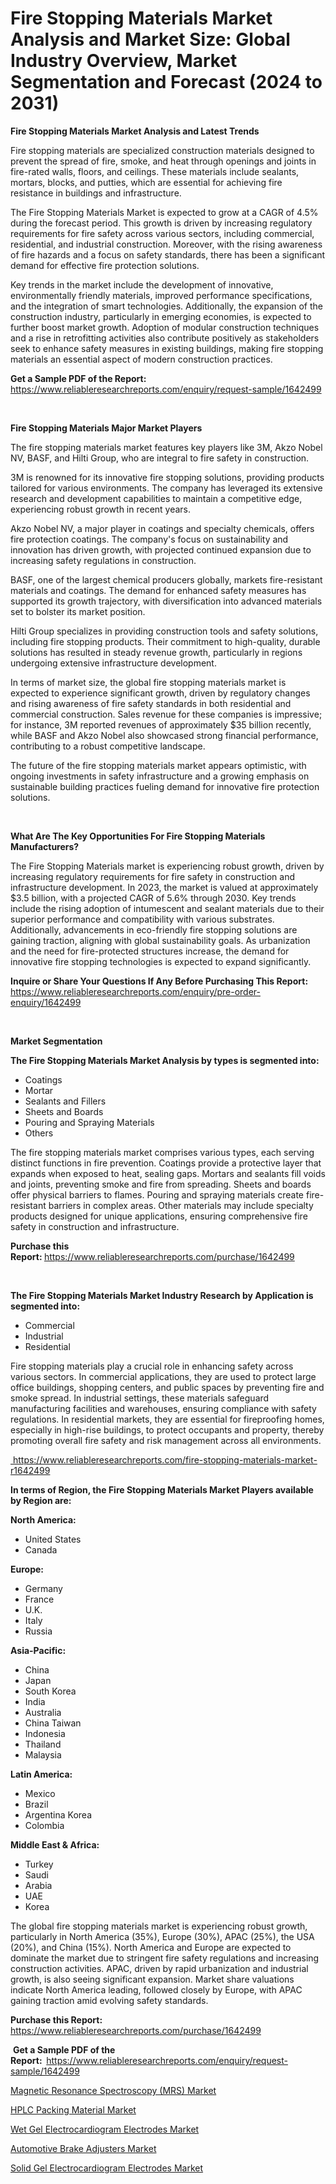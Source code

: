 <p><h1>Fire Stopping Materials Market Analysis and Market Size: Global Industry Overview, Market Segmentation and Forecast (2024 to 2031)</h1></p><p><strong>Fire Stopping Materials Market Analysis and Latest Trends</strong></p>
<p><p>Fire stopping materials are specialized construction materials designed to prevent the spread of fire, smoke, and heat through openings and joints in fire-rated walls, floors, and ceilings. These materials include sealants, mortars, blocks, and putties, which are essential for achieving fire resistance in buildings and infrastructure. </p><p>The Fire Stopping Materials Market is expected to grow at a CAGR of 4.5% during the forecast period. This growth is driven by increasing regulatory requirements for fire safety across various sectors, including commercial, residential, and industrial construction. Moreover, with the rising awareness of fire hazards and a focus on safety standards, there has been a significant demand for effective fire protection solutions.</p><p>Key trends in the market include the development of innovative, environmentally friendly materials, improved performance specifications, and the integration of smart technologies. Additionally, the expansion of the construction industry, particularly in emerging economies, is expected to further boost market growth. Adoption of modular construction techniques and a rise in retrofitting activities also contribute positively as stakeholders seek to enhance safety measures in existing buildings, making fire stopping materials an essential aspect of modern construction practices.</p></p>
<p><strong>Get a Sample PDF of the Report:&nbsp;</strong> <a href="https://www.reliableresearchreports.com/enquiry/request-sample/1642499?utm_campaign=38&utm_medium=2&utm_source=Github&utm_content=ia&utm_term=10112024&utm_id=fire-stopping-materials">https://www.reliableresearchreports.com/enquiry/request-sample/1642499</a></p>
<p>&nbsp;</p>
<p><strong>Fire Stopping Materials Major Market Players</strong></p>
<p><p>The fire stopping materials market features key players like 3M, Akzo Nobel NV, BASF, and Hilti Group, who are integral to fire safety in construction. </p><p>3M is renowned for its innovative fire stopping solutions, providing products tailored for various environments. The company has leveraged its extensive research and development capabilities to maintain a competitive edge, experiencing robust growth in recent years.</p><p>Akzo Nobel NV, a major player in coatings and specialty chemicals, offers fire protection coatings. The company's focus on sustainability and innovation has driven growth, with projected continued expansion due to increasing safety regulations in construction.</p><p>BASF, one of the largest chemical producers globally, markets fire-resistant materials and coatings. The demand for enhanced safety measures has supported its growth trajectory, with diversification into advanced materials set to bolster its market position.</p><p>Hilti Group specializes in providing construction tools and safety solutions, including fire stopping products. Their commitment to high-quality, durable solutions has resulted in steady revenue growth, particularly in regions undergoing extensive infrastructure development.</p><p>In terms of market size, the global fire stopping materials market is expected to experience significant growth, driven by regulatory changes and rising awareness of fire safety standards in both residential and commercial construction. Sales revenue for these companies is impressive; for instance, 3M reported revenues of approximately $35 billion recently, while BASF and Akzo Nobel also showcased strong financial performance, contributing to a robust competitive landscape.</p><p>The future of the fire stopping materials market appears optimistic, with ongoing investments in safety infrastructure and a growing emphasis on sustainable building practices fueling demand for innovative fire protection solutions.</p></p>
<p>&nbsp;</p>
<p><strong>What Are The Key Opportunities For Fire Stopping Materials Manufacturers?</strong></p>
<p><p>The Fire Stopping Materials market is experiencing robust growth, driven by increasing regulatory requirements for fire safety in construction and infrastructure development. In 2023, the market is valued at approximately $3.5 billion, with a projected CAGR of 5.6% through 2030. Key trends include the rising adoption of intumescent and sealant materials due to their superior performance and compatibility with various substrates. Additionally, advancements in eco-friendly fire stopping solutions are gaining traction, aligning with global sustainability goals. As urbanization and the need for fire-protected structures increase, the demand for innovative fire stopping technologies is expected to expand significantly.</p></p>
<p><strong>Inquire or Share Your Questions If Any Before Purchasing This Report:</strong> <a href="https://www.reliableresearchreports.com/enquiry/pre-order-enquiry/1642499?utm_campaign=38&utm_medium=2&utm_source=Github&utm_content=ia&utm_term=10112024&utm_id=fire-stopping-materials">https://www.reliableresearchreports.com/enquiry/pre-order-enquiry/1642499</a></p>
<p>&nbsp;</p>
<p><strong>Market Segmentation</strong></p>
<p><strong>The Fire Stopping Materials Market Analysis by types is segmented into:</strong></p>
<p><ul><li>Coatings</li><li>Mortar</li><li>Sealants and Fillers</li><li>Sheets and Boards</li><li>Pouring and Spraying Materials</li><li>Others</li></ul></p>
<p><p>The fire stopping materials market comprises various types, each serving distinct functions in fire prevention. Coatings provide a protective layer that expands when exposed to heat, sealing gaps. Mortars and sealants fill voids and joints, preventing smoke and fire from spreading. Sheets and boards offer physical barriers to flames. Pouring and spraying materials create fire-resistant barriers in complex areas. Other materials may include specialty products designed for unique applications, ensuring comprehensive fire safety in construction and infrastructure.</p></p>
<p><strong>Purchase this Report:&nbsp;</strong><a href="https://www.reliableresearchreports.com/purchase/1642499?utm_campaign=38&utm_medium=2&utm_source=Github&utm_content=ia&utm_term=10112024&utm_id=fire-stopping-materials">https://www.reliableresearchreports.com/purchase/1642499</a></p>
<p>&nbsp;</p>
<p><strong>The Fire Stopping Materials Market Industry Research by Application is segmented into:</strong></p>
<p><ul><li>Commercial</li><li>Industrial</li><li>Residential</li></ul></p>
<p><p>Fire stopping materials play a crucial role in enhancing safety across various sectors. In commercial applications, they are used to protect large office buildings, shopping centers, and public spaces by preventing fire and smoke spread. In industrial settings, these materials safeguard manufacturing facilities and warehouses, ensuring compliance with safety regulations. In residential markets, they are essential for fireproofing homes, especially in high-rise buildings, to protect occupants and property, thereby promoting overall fire safety and risk management across all environments.</p></p>
<p><a href="https://www.reliableresearchreports.com/fire-stopping-materials-market-r1642499?utm_campaign=38&utm_medium=2&utm_source=Github&utm_content=ia&utm_term=10112024&utm_id=fire-stopping-materials">&nbsp;https://www.reliableresearchreports.com/fire-stopping-materials-market-r1642499</a></p>
<p><strong>In terms of Region, the Fire Stopping Materials Market Players available by Region are:</strong></p>
<p>
    <p> <strong> North America: </strong>
        <ul>
            <li>United States</li>
            <li>Canada</li>
        </ul>
        </p> 
    <p> <strong> Europe: </strong>
        <ul>
            <li>Germany</li>
            <li>France</li>
            <li>U.K.</li>
            <li>Italy</li>
            <li>Russia</li>
        </ul>
        </p> 
    <p> <strong> Asia-Pacific: </strong>
        <ul>
            <li>China</li>
            <li>Japan</li>
            <li>South Korea</li>
            <li>India</li>
            <li>Australia</li>
            <li>China Taiwan</li>
            <li>Indonesia</li>
            <li>Thailand</li>
            <li>Malaysia</li>
        </ul>
        </p> 
    <p> <strong> Latin America: </strong>
        <ul>
            <li>Mexico</li>
            <li>Brazil</li>
            <li>Argentina Korea</li>
            <li>Colombia</li>
        </ul>
        </p> 
    <p> <strong> Middle East & Africa: </strong>
        <ul>
            <li>Turkey</li>
            <li>Saudi</li>
            <li>Arabia</li>
            <li>UAE</li>
            <li>Korea</li>
        </ul>
    </p>
    </p>
<p><p>The global fire stopping materials market is experiencing robust growth, particularly in North America (35%), Europe (30%), APAC (25%), the USA (20%), and China (15%). North America and Europe are expected to dominate the market due to stringent fire safety regulations and increasing construction activities. APAC, driven by rapid urbanization and industrial growth, is also seeing significant expansion. Market share valuations indicate North America leading, followed closely by Europe, with APAC gaining traction amid evolving safety standards.</p></p>
<p><strong>Purchase this Report: </strong><a href="https://www.reliableresearchreports.com/purchase/1642499?utm_campaign=38&utm_medium=2&utm_source=Github&utm_content=ia&utm_term=10112024&utm_id=fire-stopping-materials">https://www.reliableresearchreports.com/purchase/1642499</a></p>
<p>&nbsp;<strong>Get a Sample PDF of the Report:&nbsp;&nbsp;</strong><a href="https://www.reliableresearchreports.com/enquiry/request-sample/1642499?utm_campaign=38&utm_medium=2&utm_source=Github&utm_content=ia&utm_term=10112024&utm_id=fire-stopping-materials">https://www.reliableresearchreports.com/enquiry/request-sample/1642499</a></p>
<p><strong></strong></p>
<p><p><a href="https://www.linkedin.com/pulse/magnetic-resonance-spectroscopy-mrs-market-size-share-trends-qjcwc?utm_campaign=38&utm_medium=2&utm_source=Github&utm_content=ia&utm_term=10112024&utm_id=fire-stopping-materials">Magnetic Resonance Spectroscopy (MRS) Market</a></p><p><a href="https://github.com/delorasywf/Market-Research-Report-List-1/blob/main/hplc-packing-material-market.md?utm_campaign=38&utm_medium=2&utm_source=Github&utm_content=ia&utm_term=10112024&utm_id=fire-stopping-materials">HPLC Packing Material Market</a></p><p><a href="https://issuu.com/reportprime-2/docs/wet-gel-electrocardiogram-electrode_f6c1c978ef0978?utm_campaign=38&utm_medium=2&utm_source=Github&utm_content=ia&utm_term=10112024&utm_id=fire-stopping-materials">Wet Gel Electrocardiogram Electrodes Market</a></p><p><a href="https://www.linkedin.com/pulse/automotive-brake-adjusters-market-consolidation-impact-structure-jz64c?utm_campaign=38&utm_medium=2&utm_source=Github&utm_content=ia&utm_term=10112024&utm_id=fire-stopping-materials">Automotive Brake Adjusters Market</a></p><p><a href="https://issuu.com/reportprime-2/docs/solid-gel-electrocardiogram-electro_6e562599f5838c?utm_campaign=38&utm_medium=2&utm_source=Github&utm_content=ia&utm_term=10112024&utm_id=fire-stopping-materials">Solid Gel Electrocardiogram Electrodes Market</a></p></p>